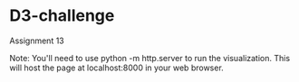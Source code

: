 # D3-challenge
Assignment 13

Note: You'll need to use python -m http.server to run the visualization. This will host the page at localhost:8000 in your web browser.